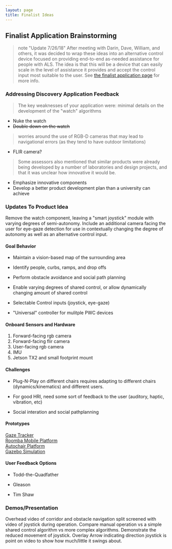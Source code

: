 ```yaml
---
layout: page
title: Finalist Ideas
---
```


## Finalist Application Brainstorming

> note "Update 7/26/18"
> After meeting with Darin, Dave, William, and others, it was decided to wrap these ideas into an alternative control device focused on providing end-to-end as-needed assistance for people with ALS. The idea is that this will be a device that can easily scale in the level of assistance it provides and accept the control input most suitable to the user. See [the finalist application page](product-overview.md) for more info.








### Addressing Discovery Application Feedback

>The key weaknesses of your application were: minimal details on the development of the "watch" algorithms

* Nuke the watch
* ~~Double down on the watch~~



>worries around the use of RGB-D cameras that may lead to navigational errors (as they tend to have outdoor limitations)

* FLIR camera?

>Some assessors also mentioned that similar products were already being developed by a number of laboratories and design projects, and that it was unclear how innovative it would be.

* Emphasize innovative components 
* Develop a better product development plan than a university can achieve


### Updates To Product Idea

Remove the watch component, leaving a "smart joystick" module with varying degrees of semi-autonomy. Include an additional camera facing the user for eye-gaze detection for use in contextually changing the degree of autonomy as well as an alternative control input. 

#### Goal Behavior

* Maintain a vision-based map of the surrounding area

* Identify people, curbs, ramps, and drop offs

* Perform obstacle avoidance and social path planning

* Enable varying degrees of shared control, or allow dynamically changing amount of shared control

* Selectable Control inputs (joystick, eye-gaze)

* "Universal" controller for mulitple PWC devices

#### Onboard Sensors and Hardware

1. Forward-facing rgb camera
2. Forward-facing flir camera
3. User-facing rgb camera
4. IMU
5. Jetson TX2 and small footprint mount

#### Challenges

* Plug-N-Play on different chairs requires adapting to different chairs (dynamics/kinematics) and different users.

* For good HRI, need some sort of feedback to the user (auditory, haptic, vibration, etc)

* Social interation and social pathplanning

#### Prototypes

[Gaze Tracker](../gaze-tracking.md)  
[Roomba Mobile Platform](../roomba.md)  
[Autochair Platform](../autochair.md)  
[Gazebo Simulation](../gazebo-simulation.md)  

#### User Feedback Options

* Todd-the-Quadfather

* Gleason

* Tim Shaw

### Demos/Presentation

Overhead video of corridor and obstacle navigation split screened with video of joystick during operation. Compare manual operation vs a simple shared control algorithm vs more complex algorithms. Demonstrate the reduced movement of joystick. Overlay Arrow indicating direction joystick is point on video to show how much/little it swings about.

